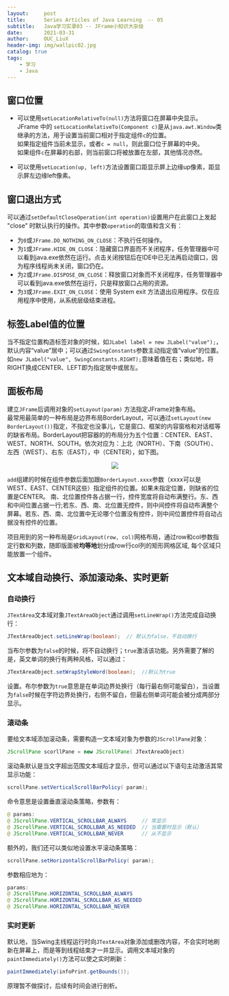 ```yaml
---
layout:     post
title:      Series Articles of Java Learning  -- 05
subtitle:   Java学习实录03 -- JFrame小知识大杂烩
date:       2021-03-31
author:     OUC_LiuX
header-img: img/wallpic02.jpg
catalog: true
tags:
    - 学习
    - Java
---
```


<head>
    <script src="https://cdn.mathjax.org/mathjax/latest/MathJax.js?config=TeX-AMS-MML_HTMLorMML" type="text/javascript"></script>
    <script type="text/x-mathjax-config">
        MathJax.Hub.Config({
            tex2jax: {
            skipTags: ['script', 'noscript', 'style', 'textarea', 'pre'],
            inlineMath: [['$','$']]
            }
        });
    </script>
</head>  


## 窗口位置     

* 可以使用`setLocationRelativeTo(null)`方法将窗口在屏幕中央显示。   
  JFrame 中的 `setLocationRelativeTo(Component c)`是从`java.awt.Window`类继承的方法，用于设置当前窗口相对于指定组件`c`的位置。    
  如果指定组件当前未显示，或者`c = null`，则此窗口位于屏幕的中央。    
  如果组件`c`在屏幕的右部，则当前窗口将被放置在左部，其他情况亦然。    

* 可以使用`setLocation(up, left)`方法设置窗口距显示屏上边缘up像素，距显示屏左边缘left像素。     


## 窗口退出方式     

可以通过`setDefaultCloseOperation(int operation)`设置用户在此窗口上发起 "close" 时默认执行的操作。其中参数`operation`的取值和含义有：    
*  为`0`或`JFrame.DO_NOTHING_ON_CLOSE`：不执行任何操作。    
*  为`1`或`JFrame.HIDE_ON_CLOSE`：隐藏窗口界面而不关闭程序，任务管理器中可以看到java.exe依然在运行。点击关闭按钮后在IDE中已无法再启动窗口，因为程序线程尚未关闭，窗口仍在。    
*  为`2`或`JFrame.DISPOSE_ON_CLOSE`：释放窗口对象而不关闭程序，任务管理器中可以看到java.exe依然在运行，只是释放窗口占用的资源。     
*  为`3`或`JFrame.EXIT_ON_CLOSE`：使用 System exit 方法退出应用程序。仅在应用程序中使用，从系统层级结束进程。

## 标签Label值的位置     

当不指定位置构造标签对象的时候，如`JLabel label = new JLabel("value");`，默认内容“value”居中；可以通过`SwingConstants`参数主动指定值“value”的位置。如`new JLabel("value", SwingConstants.RIGHT);`意味着值在右；类似地，将RIGHT换成CENTER、LEFT即为指定居中或居左。     

## 面板布局     

建立`JFrame`后调用对象的`setLayout(param)` 方法指定JFrame对象布局。   
最常用最简单的一种布局是边界布局BorderLayout，可以通过`setLayout(new BorderLayout())`指定，不指定也没事儿，它是窗口、框架的内容窗格和对话框等的缺省布局。BorderLayout把容器的的布局分为五个位置：CENTER、EAST、WEST、NORTH、SOUTH。依次对应为：上北（NORTH）、下南（SOUTH）、左西（WEST）、右东（EAST），中（CENTER），如下图。

<div align=center><img src="https://raw.githubusercontent.com/OUCliuxiang/OUCliuxiang.github.io/master/img/javaSeries/java-006.png"></div>    

 
`add`组建的时候在组件参数后面加跟`BorderLayout.xxxx`参数（xxxx可以是WEST、EAST、CENTER这些）指定组件的位置。如果未指定位置，则缺省的位置是CENTER。
南、北位置控件各占据一行，控件宽度将自动布满整行。东、西和中间位置占据一行;若东、西、南、北位置无控件，则中间控件将自动布满整个屏幕。若东、西、南、北位置中无论哪个位置没有控件，则中间位置控件将自动占据没有控件的位置。    


项目用到的另一种布局是`GridLayout(row, col)`网格布局，通过row和col参数指定行数和列数，随即版面被**均等地**划分成row行col列的矩形网格区域, 每个区域只能放置一个组件。   


## 文本域自动换行、添加滚动条、实时更新      

### 自动换行    

`JTextArea`文本域对象`JTextAreaObject`通过调用`setLineWrap()`方法完成自动换行：   
```java   
JTextAreaObject.setLineWrap(boolean);  // 默认为false，不自动换行            
```    
当布尔参数为`false`的时候，将不自动换行；`true`激活该功能。另外需要了解的是，英文单词的换行有两种风格，可以通过：        
```java    
JTextAreaObject.setWrapStyleWord(boolean);  //默认为true
```   
设置。布尔参数为`true`意思是在单词边界处换行（每行最右侧可能留白），当设置为`false`时候在字符边界处换行，右侧不留白，但最右侧单词可能会被分成两部分显示。    


### 滚动条    

要给文本域添加滚动条，需要构造一文本域对象为参数的`JScrollPane`对象：    
```java    
JScrollPane scorllPane = new JScrollPane( JTextAreaObject)   
```     

滚动条默认是当文字超出范围文本域后才显示，但可以通过以下语句主动激活其常显示功能：   
```java   
scrollPane.setVerticalScrollBarPolicy( param);   
```   
命令意思是设置垂直滚动条策略，参数有：   
```java   
@ params:  
@ JScrollPane.VERTICAL_SCROLLBAR_ALWAYS     // 常显示    
@ JScrollPane.VERTICAL_SCROLLBAR_AS_NEEDED  // 当需要时显示（默认）    
@ JScrollPane.VERTICAL_SCROLLBAR_NEVER      // 从不显示   
```   

额外的，我们还可以类似地设置水平滚动条策略：    
```java   
scrollPane.setHorizontalScrollBarPolicy( param);    
```   
参数相应地为：     
```java   
params:   
@ JScrollPane.HORIZONTAL_SCROLLBAR_ALWAYS   
@ JScrollPane.HORIZONTAL_SCROLLBAR_AS_NEEDED   
@ JScrollPane.HORIZONTAL_SCROLLBAR_NEVER       
```     

### 实时更新    

默认地，当Swing主线程运行时向`JTextArea`对象添加或删改内容，不会实时地刷新在屏幕上，而是等到线程结束才一并显示。调用文本域对象的`paintImmediately()`方法可以使之实时刷新：    
```java   
paintImmediately(infoPrint.getBounds());
```   
原理暂不做探讨，后续有时间会进行剖析。    

